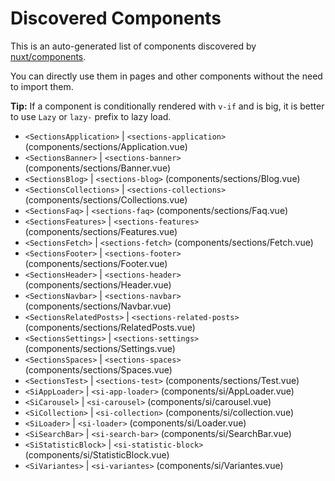 # Discovered Components

This is an auto-generated list of components discovered by [nuxt/components](https://github.com/nuxt/components).

You can directly use them in pages and other components without the need to import them.

**Tip:** If a component is conditionally rendered with `v-if` and is big, it is better to use `Lazy` or `lazy-` prefix to lazy load.

- `<SectionsApplication>` | `<sections-application>` (components/sections/Application.vue)
- `<SectionsBanner>` | `<sections-banner>` (components/sections/Banner.vue)
- `<SectionsBlog>` | `<sections-blog>` (components/sections/Blog.vue)
- `<SectionsCollections>` | `<sections-collections>` (components/sections/Collections.vue)
- `<SectionsFaq>` | `<sections-faq>` (components/sections/Faq.vue)
- `<SectionsFeatures>` | `<sections-features>` (components/sections/Features.vue)
- `<SectionsFetch>` | `<sections-fetch>` (components/sections/Fetch.vue)
- `<SectionsFooter>` | `<sections-footer>` (components/sections/Footer.vue)
- `<SectionsHeader>` | `<sections-header>` (components/sections/Header.vue)
- `<SectionsNavbar>` | `<sections-navbar>` (components/sections/Navbar.vue)
- `<SectionsRelatedPosts>` | `<sections-related-posts>` (components/sections/RelatedPosts.vue)
- `<SectionsSettings>` | `<sections-settings>` (components/sections/Settings.vue)
- `<SectionsSpaces>` | `<sections-spaces>` (components/sections/Spaces.vue)
- `<SectionsTest>` | `<sections-test>` (components/sections/Test.vue)
- `<SiAppLoader>` | `<si-app-loader>` (components/si/AppLoader.vue)
- `<SiCarousel>` | `<si-carousel>` (components/si/carousel.vue)
- `<SiCollection>` | `<si-collection>` (components/si/collection.vue)
- `<SiLoader>` | `<si-loader>` (components/si/Loader.vue)
- `<SiSearchBar>` | `<si-search-bar>` (components/si/SearchBar.vue)
- `<SiStatisticBlock>` | `<si-statistic-block>` (components/si/StatisticBlock.vue)
- `<SiVariantes>` | `<si-variantes>` (components/si/Variantes.vue)
